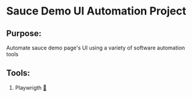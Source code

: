 # Sauce Demo UI Automation Project

## Purpose:

Automate sauce demo page's UI using a variety of software automation tools

## Tools:

1. Playwrigth [:file_folder:](Playwright)
